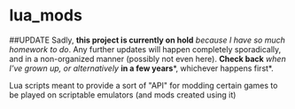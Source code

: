 # lua_mods

##UPDATE
Sadly, **this project is currently on hold** *because I have so much homework to do*. Any further updates will happen completely sporadically, and in a non-organized manner (possibly not even here). **Check back** *when I've grown up, or alternatively* **in a few years***, whichever happens first*.

Lua scripts meant to provide a sort of "API" for modding certain games to be played on scriptable emulators (and mods created using it)

